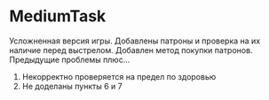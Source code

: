 # MediumTask
Усложненная версия игры.
Добавлены патроны и проверка на их наличие перед выстрелом.
Добавлен метод покупки патронов.
Предыдущие проблемы плюс...
1) Некорректно проверяется на предел по здоровью
2) Не доделаны пункты 6 и 7
